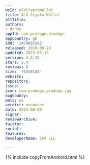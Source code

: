 ```yaml
---
wsId: alxCryptoWallet
title: ALX Crypto Wallet
altTitle: 
authors:
- danny
appId: com.prodoge.prodoge
appCountry: gb
idd: '1479083282'
released: 2019-09-23
updated: 2023-03-13
version: 3.3.15
stars: 2.4
reviews: 8
size: '71558144'
website: 
repository: 
issue: 
icon: com.prodoge.prodoge.jpg
bugbounty: 
meta: ok
verdict: nosource
date: 2023-08-09
signer: 
reviewArchive: 
twitter: 
social: 
features: 
developerName: 1FX LLC

---
```


{% include copyFromAndroid.html %}